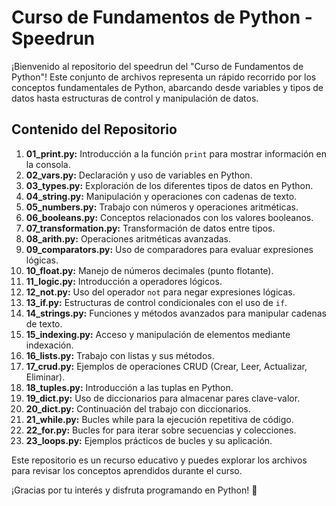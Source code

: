# Curso de Fundamentos de Python - Speedrun

¡Bienvenido al repositorio del speedrun del "Curso de Fundamentos de Python"! Este conjunto de archivos representa un rápido recorrido por los conceptos fundamentales de Python, abarcando desde variables y tipos de datos hasta estructuras de control y manipulación de datos.

## Contenido del Repositorio

1. **01_print.py:** Introducción a la función `print` para mostrar información en la consola.
2. **02_vars.py:** Declaración y uso de variables en Python.
3. **03_types.py:** Exploración de los diferentes tipos de datos en Python.
4. **04_string.py:** Manipulación y operaciones con cadenas de texto.
5. **05_numbers.py:** Trabajo con números y operaciones aritméticas.
6. **06_booleans.py:** Conceptos relacionados con los valores booleanos.
7. **07_transformation.py:** Transformación de datos entre tipos.
8. **08_arith.py:** Operaciones aritméticas avanzadas.
9. **09_comparators.py:** Uso de comparadores para evaluar expresiones lógicas.
10. **10_float.py:** Manejo de números decimales (punto flotante).
11. **11_logic.py:** Introducción a operadores lógicos.
12. **12_not.py:** Uso del operador `not` para negar expresiones lógicas.
13. **13_if.py:** Estructuras de control condicionales con el uso de `if`.
14. **14_strings.py:** Funciones y métodos avanzados para manipular cadenas de texto.
15. **15_indexing.py:** Acceso y manipulación de elementos mediante indexación.
16. **16_lists.py:** Trabajo con listas y sus métodos.
17. **17_crud.py:** Ejemplos de operaciones CRUD (Crear, Leer, Actualizar, Eliminar).
18. **18_tuples.py:** Introducción a las tuplas en Python.
19. **19_dict.py:** Uso de diccionarios para almacenar pares clave-valor.
20. **20_dict.py:** Continuación del trabajo con diccionarios.
21. **21_while.py:** Bucles while para la ejecución repetitiva de código.
22. **22_for.py:** Bucles for para iterar sobre secuencias y colecciones.
23. **23_loops.py:** Ejemplos prácticos de bucles y su aplicación.

Este repositorio es un recurso educativo y puedes explorar los archivos para revisar los conceptos aprendidos durante el curso.

¡Gracias por tu interés y disfruta programando en Python! 🚀
